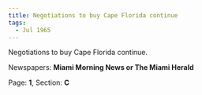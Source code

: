 ```yaml
---  
title: Negotiations to buy Cape Florida continue  
tags:  
  - Jul 1965  
---  
```

  
Negotiations to buy Cape Florida continue.  
  
Newspapers: **Miami Morning News or The Miami Herald**  
  
Page: **1**, Section: **C** 
